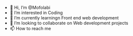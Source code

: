 - 👋 Hi, I’m @Mofolabi
- 👀 I’m interested in Coding
- 🌱 I’m currently learningn Front end web development
- 💞️ I’m looking to collaborate on Web development projects
- 📫 How to reach me

<!---
Mofolabi/Mofolabi is a ✨ special ✨ repository because its `README.md` (this file) appears on your GitHub profile.
You can click the Preview link to take a look at your changes.
--->
